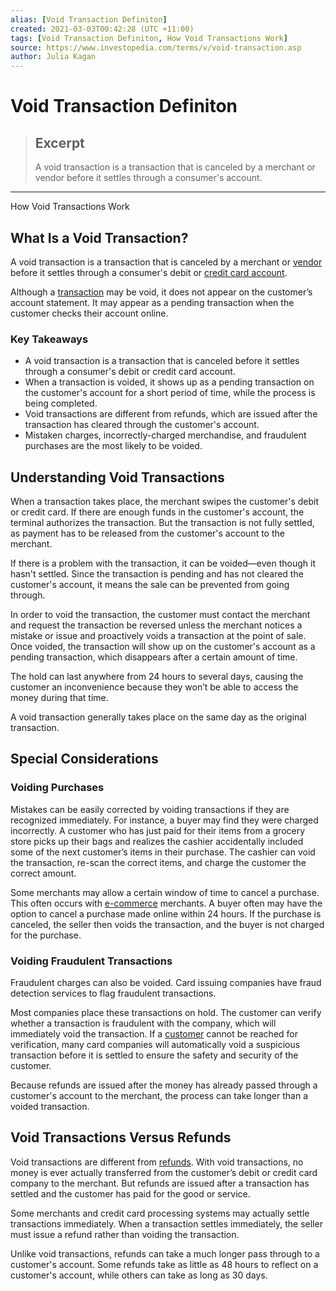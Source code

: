```yaml
---
alias: [Void Transaction Definiton]
created: 2021-03-03T00:42:28 (UTC +11:00)
tags: [Void Transaction Definiton, How Void Transactions Work]
source: https://www.investopedia.com/terms/v/void-transaction.asp
author: Julia Kagan
---
```


# Void Transaction Definiton

> ## Excerpt
> A void transaction is a transaction that is canceled by a merchant or vendor before it settles through a consumer's account.

---

How Void Transactions Work
## What Is a Void Transaction?

A void transaction is a transaction that is canceled by a merchant or [vendor](https://www.investopedia.com/terms/v/vendor.asp) before it settles through a consumer's debit or [credit card account](https://www.investopedia.com/terms/c/creditcard.asp).

Although a [transaction](https://www.investopedia.com/terms/t/transaction.asp) may be void, it does not appear on the customer’s account statement. It may appear as a pending transaction when the customer checks their account online.

### Key Takeaways

-   A void transaction is a transaction that is canceled before it settles through a consumer's debit or credit card account. 
-   When a transaction is voided, it shows up as a pending transaction on the customer's account for a short period of time, while the process is being completed.
-   Void transactions are different from refunds, which are issued after the transaction has cleared through the customer's account.
-   Mistaken charges, incorrectly-charged merchandise, and fraudulent purchases are the most likely to be voided.

## Understanding Void Transactions

When a transaction takes place, the merchant swipes the customer's debit or credit card. If there are enough funds in the customer's account, the terminal authorizes the transaction. But the transaction is not fully settled, as payment has to be released from the customer's account to the merchant.

If there is a problem with the transaction, it can be voided—even though it hasn't settled. Since the transaction is pending and has not cleared the customer's account, it means the sale can be prevented from going through.

In order to void the transaction, the customer must contact the merchant and request the transaction be reversed unless the merchant notices a mistake or issue and proactively voids a transaction at the point of sale. Once voided, the transaction will show up on the customer's account as a pending transaction, which disappears after a certain amount of time.

The hold can last anywhere from 24 hours to several days, causing the customer an inconvenience because they won’t be able to access the money during that time.

A void transaction generally takes place on the same day as the original transaction.

## Special Considerations

### Voiding Purchases

Mistakes can be easily corrected by voiding transactions if they are recognized immediately. For instance, a buyer may find they were charged incorrectly. A customer who has just paid for their items from a grocery store picks up their bags and realizes the cashier accidentally included some of the next customer’s items in their purchase. The cashier can void the transaction, re-scan the correct items, and charge the customer the correct amount.

Some merchants may allow a certain window of time to cancel a purchase. This often occurs with [e-commerce](https://www.investopedia.com/terms/e/ecommerce.asp) merchants. A buyer often may have the option to cancel a purchase made online within 24 hours. If the purchase is canceled, the seller then voids the transaction, and the buyer is not charged for the purchase.

### Voiding Fraudulent Transactions

Fraudulent charges can also be voided. Card issuing companies have fraud detection services to flag fraudulent transactions.

Most companies place these transactions on hold. The customer can verify whether a transaction is fraudulent with the company, which will immediately void the transaction. If a [customer](https://www.investopedia.com/terms/c/customer.asp) cannot be reached for verification, many card companies will automatically void a suspicious transaction before it is settled to ensure the safety and security of the customer.

Because refunds are issued after the money has already passed through a customer's account to the merchant, the process can take longer than a voided transaction.

## Void Transactions Versus Refunds

Void transactions are different from [refunds](https://www.investopedia.com/terms/r/refund.asp). With void transactions, no money is ever actually transferred from the customer’s debit or credit card company to the merchant. But refunds are issued after a transaction has settled and the customer has paid for the good or service.

Some merchants and credit card processing systems may actually settle transactions immediately. When a transaction settles immediately, the seller must issue a refund rather than voiding the transaction.

Unlike void transactions, refunds can take a much longer pass through to a customer's account. Some refunds take as little as 48 hours to reflect on a customer's account, while others can take as long as 30 days.

